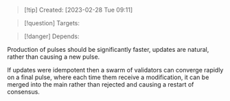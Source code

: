 
>[!tip] Created: [2023-02-28 Tue 09:11]

>[!question] Targets: 

>[!danger] Depends: 

Production of pulses should be significantly faster, updates are natural, rather than causing a new pulse.

If updates were idempotent then a swarm of validators can converge rapidly on a final pulse, where each time them receive a modification, it can be merged into the main rather than rejected and causing a restart of consensus.
